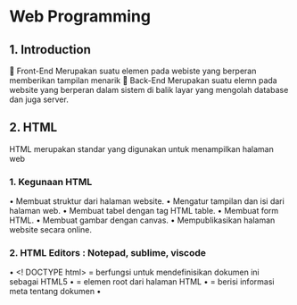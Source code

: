 # Web Programming

## 1. Introduction
	Front-End
Merupakan suatu elemen pada webiste yang berperan memberikan tampilan menarik
	Back-End
Merupakan suatu elemn pada website yang berperan dalam sistem di balik layar yang mengolah database dan juga server.

## 2. HTML
HTML merupakan standar yang digunakan untuk menampilkan halaman web
### 1. Kegunaan HTML
•	Membuat struktur dari halaman website.
•	Mengatur tampilan dan isi dari halaman web.
•	Membuat tabel dengan tag HTML table.
•	Membuat form HTML.
•	Membuat gambar dengan canvas.
•	Mempublikasikan halaman website secara online.

### 2. HTML Editors : Notepad, sublime, viscode
•	<! DOCTYPE html> = berfungsi untuk mendefinisikan dokumen ini sebagai HTML5
•	<html> = elemen root dari halaman HTML
•	<head> = berisi informasi meta tentang dokumen
•	<title> = menentukan judul untuk dokumen
•	<body> = berisi konten halaman yang terlihat

### 3. TAG HTML
•	Tag div : untuk konten
•	Tag heading : <h1>-<h6> dan tag paragraf <p>
•	Styling : <strong>=lebih tebal, <em>=italic, <s>=text garis tercoret>, <br>=garis baru
•	tag link : <a href="">
•	tag image : <img src="">
•	tag list : <ol> <li> <ul type = "">
•	tag form : <form><fieldsheet><label><input id="" type="" placeholder="">

## 3. CSS
### 1 Analogi CSS (Cascading Style Sheet)
CSS digunakan untuk menghias halaman web seperti color, size, font background, width, height, dll dan mengatur halaman web(float, align display, psosition)

### 2. Menambah file css
•	External : <link rel=”stylesheet” href=”main.css”>
•	Internal : Didefinisikan di dalam elemen <style>, di dalam bagian <head> atau <body>.
•	Inline : <h1 style=”color: #19355f;”>Hello World</h1>
Syntax
h1{ color: pink; font-size: 15px; }

### 3. CSS Selector
•	ID: (#) tiap elemen memiliki satu tag id, pada 1 halaman tidak boleh ada 2 penamaan id yang berbeda
•	Class : (.) tag class dengan nama sama dapat digunakan berulang pada satu halaman satu elemen boleh punya class berbeda yang lebih dari satu

### 4. CSS Grouping
Beberapa selecter dapat dikelompokkan dalam satu deklarasi style.

### 5. CSS Font
•	Font : Menetapkan semua properti font dalam satu deklarasi
•	Font-family : Menentukan kelompok font teks
•	Font-size : Menentukan ukuran font teks
•	Font-weight : Menentukan ketebalan untuk font teks
•	Font-style : Menentukan font teks menjadi miring

### 6. CSS Margin & Padding
.content {
margin: 25px 20px;
padding: 25px 40px;
}

### 7. CSS Background

•	Background-color : Menetapkan warna background pada suatu elemen
•	Background-image : Menentukan gambar background pada suatu elemen
•	Background-repeat :Menentukan gambar background untuk di ulang
•	Background-size : Menentukan ukuran gambar untuk background
•	Background-position : Mengatur posisi awal gambar

content {
Background-image: url(../img/background.jpg);
Background-position: right top;
Background-repeat: no-repeat;
Background-color: #f2f2f2;
Background-size: 100%;
}

### 8. CSS Link Event
•	:hover = Kondisi style ketika mouse berada diatas elemen.
•	:active = Style ketika link “a” ditekan.
•	:visited = Style dimana elemen link “a” telah di kunjungi / di klik.

### 9. CSS Transisi
Transisi CSS ditujukan untuk mengubah value properti dengan lebih halus dalam durasi yang ditentukan

### 10. CSS Display
Ditujukan untuk tampilan dari elemen
•	Block : Elemen block selalu dimulai pada baris baru. (dimulai dari kiri ke kanan).
•	Inline-block : Elemen inline-block membutuhkan lebar sesuai yang diperlukan.
•	None : Menyembunyikan elemen untuk tidak ditampilkan.

### 11. CSS Table
•	Border : Menambahkan border pada table, th dan td
•	Border-collapse : Membuat border menjadi single border
•	:nth-child(even) : Membuat background stripe